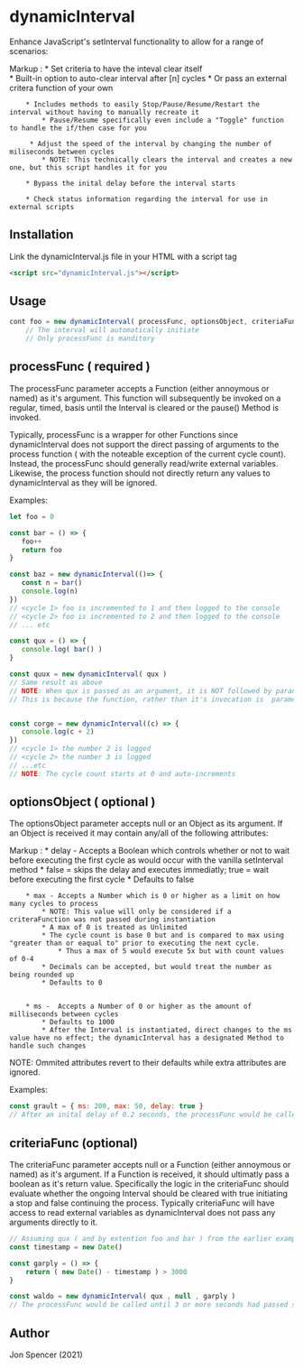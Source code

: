 # dynamicInterval
Enhance JavaScript's setInterval functionality to allow for a range of scenarios:

Markup : * Set criteria to have the inteval clear itself   
			* Built-in option to auto-clear interval after [n] cycles
			* Or pass an external critera function of your own
		
		* Includes methods to easily Stop/Pause/Resume/Restart the interval without having to manually recreate it
		 	* Pause/Resume specifically even include a "Toggle" function to handle the if/then case for you

		 * Adjust the speed of the interval by changing the number of miliseconds between cycles
		 	* NOTE: This technically clears the interval and creates a new one, but this script handles it for you

		* Bypass the inital delay before the interval starts

		* Check status information regarding the interval for use in external scripts 

## Installation
Link the dynamicInterval.js file in your HTML with a script tag
```HTML
<script src="dynamicInterval.js"></script>
```

## Usage
```javascript
cont foo = new dynamicInterval( processFunc, optionsObject, criteriaFunc )
	// The interval will automatically initiate
	// Only processFunc is manditory 
```
## processFunc ( required )
The processFunc parameter accepts a Function (either annoymous or named) as it's argument. This function will subsequently be invoked on a regular, timed, basis until the Interval is cleared or the pause() Method is invoked. 

Typically, processFunc is a wrapper for other Functions since dynamicInterval does not support the direct passing of arguments to the process function ( with the noteable exception of the current cycle count). 
Instead, the processFunc should generally read/write external variables. Likewise, the process function should not directly return any values to dynamicInterval as they will be ignored. 


Examples:
 ```javascript
let foo = 0

const bar = () => {
	foo++
	return foo
}

const baz = new dynamicInterval(()=> {
	const n = bar()
	console.log(n)
})
// <cycle 1> foo is incremented to 1 and then logged to the console
// <cycle 2> foo is incremented to 2 and then logged to the console
// ... etc 

const qux = () => {
	console.log( bar() )
}

const quux = new dynamicInterval( qux ) 
// Same result as above
// NOTE: When qux is passed as an argument, it is NOT followed by paranthesis. 
// This is because the function, rather than it's invocation is  parameter  


const corge = new dynamicInterval((c) => {
	console.log(c + 2)
})
// <cycle 1> the number 2 is logged
// <cycle 2> the number 3 is logged
// ...etc 
// NOTE: The cycle count starts at 0 and auto-increments 
 ```

## optionsObject ( optional )
The optionsObject parameter accepts null or an Object as its argument. If an Object is received it may contain any/all of the following attributes:

Markup : * delay - Accepts a Boolean which controls whether or not to wait before executing the first cycle as would occur with the vanilla setInterval method
			* false = skips the delay and executes immediatly; true = wait before executing the first cycle
			* Defaults to false 

		* max - Accepts a Number which is 0 or higher as a limit on how many cycles to process
			* NOTE: This value will only be considered if a criteraFunction was not passed during instantiation
			* A max of 0 is treated as Unlimited
			* The cycle count is base 0 but and is compared to max using "greater than or eaqual to" prior to executing the next cycle. 
				* Thus a max of 5 would execute 5x but with count values of 0-4     
			* Decimals can be accepted, but would treat the number as being rounded up
			* Defaults to 0

		
		* ms -  Accepts a Number of 0 or higher as the amount of milliseconds between cycles 
			* Defaults to 1000
			* After the Interval is instantiated, direct changes to the ms value have no effect; the dynamicInterval has a designated Method to handle such changes 

NOTE: Ommited attributes revert to their defaults while extra attributes are ignored.

Examples:
 ```javascript
const grault = { ms: 200, max: 50, delay: true }
// After an inital delay of 0.2 seconds, the processFunc would be called 5x/second for a total of 10 seconds  
````

## criteriaFunc (optional)
The criteriaFunc parameter accepts null or a Function (either annoymous or named) as it's argument. If a Function is received, it should ultimatly pass a boolean as it's return value. Specifically the logic in the criteriaFunc should evaluate whether the ongoing Interval should be cleared with true initiating a stop and false continuing the process. Typically criteriaFunc will have access to read external variables as dynamicInterval does not pass any arguments directly to it.

```javascript
// Assuming qux ( and by extention foo and bar ) from the earlier examples above 
const timestamp = new Date()

const garply = () => {
	return ( new Date() - timestamp ) > 3000
}

const waldo = new dynamicInterval( qux , null , garply )
// The processFunc would be called until 3 or more seconds had passed since "timestamp" had been declared.  
```
## Author
Jon Spencer (2021)